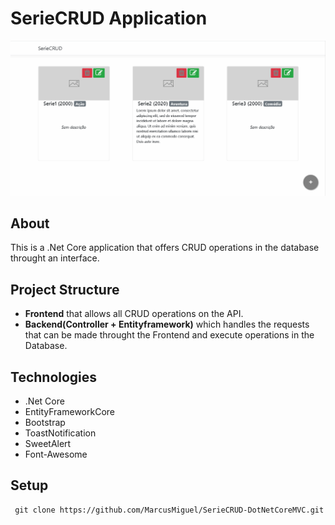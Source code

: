 
# SerieCRUD Application
![](/SerieCRUD/wwwroot/images/CRUDgif.gif)
## About
This is a .Net Core application that offers CRUD operations in the database throught an interface. 
## Project Structure
- **Frontend** that allows all CRUD operations on the API.
- **Backend(Controller + Entityframework)** which handles the requests that can be made throught the Frontend and execute operations in the Database.

## Technologies
- .Net Core
- EntityFrameworkCore 
- Bootstrap
- ToastNotification
- SweetAlert
- Font-Awesome

## Setup
     git clone https://github.com/MarcusMiguel/SerieCRUD-DotNetCoreMVC.git
